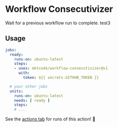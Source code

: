# Workflow Consecutivizer

Wait for a previous workflow run to complete.
test3

## Usage

```yaml
jobs:
  ready:
    runs-on: ubuntu-latest
    steps:
    - uses: mktcode/workflow-consecutivizer@v1
      with:
        token: ${{ secrets.GITHUB_TOKEN }}

  # your other jobs
  units:
    runs-on: ubuntu-latest
    needs: [ ready ]
    steps:
    # ...
```

See the [actions tab](https://github.com/actions/javascript-action/actions) for runs of this action! :rocket:
